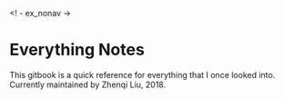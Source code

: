 <! - ex_nonav ->
# Everything Notes

This gitbook is a quick reference for everything that I once looked into. Currently maintained by Zhenqi Liu, 2018.
